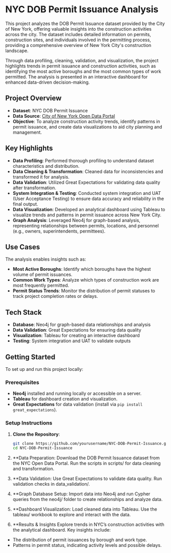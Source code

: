 # NYC DOB Permit Issuance Analysis

This project analyzes the DOB Permit Issuance dataset provided by the City of New York, offering valuable insights into the construction activities across the city. The dataset includes detailed information on permits, construction sites, and individuals involved in the permitting process, providing a comprehensive overview of New York City's construction landscape.

Through data profiling, cleaning, validation, and visualization, the project highlights trends in permit issuance and construction activities, such as identifying the most active boroughs and the most common types of work permitted. The analysis is presented in an interactive dashboard for enhanced data-driven decision-making.

## Project Overview

- **Dataset**: NYC DOB Permit Issuance
- **Data Source**: [City of New York Open Data Portal](https://data.cityofnewyork.us)
- **Objective**: To analyze construction activity trends, identify patterns in permit issuance, and create data visualizations to aid city planning and management.

## Key Highlights

- **Data Profiling**: Performed thorough profiling to understand dataset characteristics and distribution.
- **Data Cleaning & Transformation**: Cleaned data for inconsistencies and transformed it for analysis.
- **Data Validation**: Utilized Great Expectations for validating data quality after transformation.
- **System Integration & Testing**: Conducted system integration and UAT (User Acceptance Testing) to ensure data accuracy and reliability in the final output.
- **Data Visualization**: Developed an analytical dashboard using Tableau to visualize trends and patterns in permit issuance across New York City.
- **Graph Analysis**: Leveraged Neo4j for graph-based analysis, representing relationships between permits, locations, and personnel (e.g., owners, superintendents, permittees).

## Use Cases

The analysis enables insights such as:
- **Most Active Boroughs**: Identify which boroughs have the highest volume of permit issuances.
- **Common Work Types**: Analyze which types of construction work are most frequently permitted.
- **Permit Status Trends**: Monitor the distribution of permit statuses to track project completion rates or delays.

## Tech Stack

- **Database**: Neo4j for graph-based data relationships and analysis
- **Data Validation**: Great Expectations for ensuring data quality
- **Visualization**: Tableau for creating an interactive dashboard
- **Testing**: System integration and UAT to validate outputs

## Getting Started

To set up and run this project locally:

### Prerequisites

- **Neo4j** installed and running locally or accessible on a server.
- **Tableau** for dashboard creation and visualization.
- **Great Expectations** for data validation (install via `pip install great_expectations`).

### Setup Instructions

1. **Clone the Repository**:
   ```bash
   git clone https://github.com/yourusername/NYC-DOB-Permit-Issuance.git
   cd NYC-DOB-Permit-Issuance

2. **Data Preparation:
Download the DOB Permit Issuance dataset from the NYC Open Data Portal.
Run the scripts in scripts/ for data cleaning and transformation.

3. **Data Validation:
Use Great Expectations to validate data quality.
Run validation checks in data_validation/.

4. **Graph Database Setup:
Import data into Neo4j and run Cypher queries from the neo4j/ folder to create relationships and analyze data.

5. **Dashboard Visualization:
Load cleaned data into Tableau.
Use the tableau/ workbook to explore and interact with the data.

6. **Results & Insights
Explore trends in NYC’s construction activities with the analytical dashboard. Key insights include:

- The distribution of permit issuances by borough and work type.
- Patterns in permit status, indicating activity levels and possible delays.
